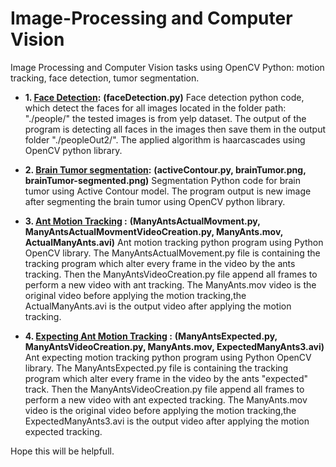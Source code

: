 # Image-Processing and Computer Vision
Image Processing and Computer Vision tasks using OpenCV Python: motion tracking, face detection, tumor segmentation.

* **1. [Face Detection](https://github.com/abeermohamed1/Image-Processing/blob/master/faceDetection.py):**
**(faceDetection.py)**
Face detection python code, which detect the faces for all images located in the folder path: "./people/" the tested images is from yelp dataset.  The output of the program is detecting all faces in the images then save them in the output folder "./peopleOut2/". The applied algorithm is haarcascades using OpenCV python library.

* **2. [Brain Tumor segmentation](https://github.com/abeermohamed1/Image-Processing/blob/master/activeContour.py):**
**(activeContour.py, brainTumor.png, brainTumor-segmented.png)**
Segmentation Python code for brain tumor using Active Contour model.
The program output is new image after segmenting the brain tumor using OpenCV python library.

* **3. [Ant Motion Tracking](https://github.com/abeermohamed1/Image-Processing/blob/master/ManyAntsActualMovment.py) :**
**(ManyAntsActualMovment.py, ManyAntsActualMovmentVideoCreation.py, ManyAnts.mov, ActualManyAnts.avi)**
Ant motion tracking python program using Python OpenCV library. The ManyAntsActualMovement.py file is containing the tracking program which alter every frame in the video by the ants tracking. Then the ManyAntsVideoCreation.py file append all frames to perform a new video with ant tracking.
The ManyAnts.mov video is the original video before applying the motion tracking,the ActualManyAnts.avi is the output video after applying the motion tracking.

* **4. [Expecting Ant Motion Tracking](https://github.com/abeermohamed1/Image-Processing/blob/master/ManyAntsExpected.py) :**
**(ManyAntsExpected.py, ManyAntsVideoCreation.py, ManyAnts.mov, ExpectedManyAnts3.avi)**
Ant expecting motion tracking python program using Python OpenCV library. The ManyAntsExpected.py file is containing the tracking program which alter every frame in the video by the ants "expected" track. Then the ManyAntsVideoCreation.py file append all frames to perform a new video with ant expected tracking.
The ManyAnts.mov video is the original video before applying the motion tracking,the ExpectedManyAnts3.avi is the output video after applying the motion expected tracking.

Hope this will be helpfull.

